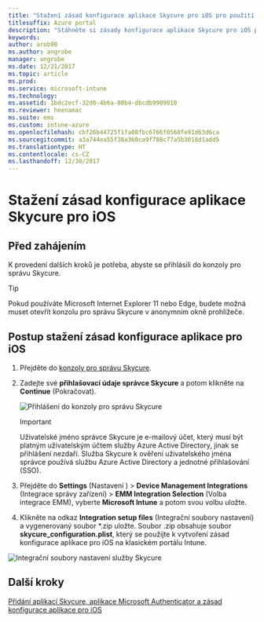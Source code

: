 ```yaml
---
title: "Stažení zásad konfigurace aplikace Skycure pro iOS pro použití s Intune"
titlesuffix: Azure portal
description: "Stáhněte si zásady konfigurace aplikace Skycure pro iOS pro použití s Intune."
keywords: 
author: arob98
ms.author: angrobe
manager: angrobe
ms.date: 12/21/2017
ms.topic: article
ms.prod: 
ms.service: microsoft-intune
ms.technology: 
ms.assetid: 1bdc2ecf-32d0-4b6a-80b4-dbcdb9909010
ms.reviewer: heenamac
ms.suite: ems
ms.custom: intune-azure
ms.openlocfilehash: cbf26b44725f1fa08fbc6766f0560fe91d63d6ca
ms.sourcegitcommit: a3a744ea55f38a360ca9f788c77a5b3018d1add5
ms.translationtype: HT
ms.contentlocale: cs-CZ
ms.lasthandoff: 12/30/2017
---
```

# <a name="download-skycure-ios-app-configuration-policy"></a>Stažení zásad konfigurace aplikace Skycure pro iOS

## <a name="before-you-begin"></a>Před zahájením

K provedení dalších kroků je potřeba, abyste se přihlásili do konzoly pro správu Skycure.

> [!TIP] 
> Pokud používáte Microsoft Internet Explorer 11 nebo Edge, budete možná muset otevřít konzolu pro správu Skycure v anonymním okně prohlížeče.

## <a name="to-download-the-ios-app-configuration-policy"></a>Postup stažení zásad konfigurace aplikace pro iOS

1.  Přejděte do [konzoly pro správu Skycure](https://aad.skycure.com).

2.  Zadejte své **přihlašovací údaje správce Skycure** a potom klikněte na **Continue** (Pokračovat).

    ![Přihlášení do konzoly pro správu Skycure](./media/skycure-ios-app-1.png)

    > [!IMPORTANT] 
    > Uživatelské jméno správce Skycure je e-mailový účet, který musí být platným uživatelským účtem služby Azure Active Directory, jinak se přihlášení nezdaří. Služba Skycure k ověření uživatelského jména správce používá službu Azure Active Directory a jednotné přihlašování (SSO).

3.  Přejděte do **Settings** (Nastavení ) &gt; **Device Management Integrations** (Integrace správy zařízení) &gt; **EMM Integration Selection** (Volba integrace EMM), vyberte **Microsoft Intune** a potom svou volbu uložte.

4.  Klikněte na odkaz **Integration setup files** (Integrační soubory nastavení) a vygenerovaný soubor \*.zip uložte. Soubor .zip obsahuje soubor **skycure\_configuration.plist**, který se použijte k vytvoření zásad konfigurace aplikace pro iOS na klasickém portálu Intune.

![Integrační soubory nastavení služby Skycure](./media/skycure-ios-app-2.png)

## <a name="next-steps"></a>Další kroky

[Přidání aplikací Skycure, aplikace Microsoft Authenticator a zásad konfigurace aplikace pro iOS](mtd-apps-ios-app-configuration-policy-add-assign.md)
